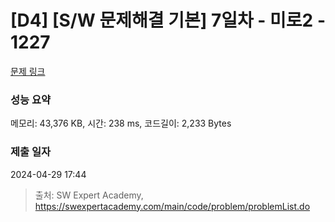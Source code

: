 # [D4] [S/W 문제해결 기본] 7일차 - 미로2 - 1227 

[문제 링크](https://swexpertacademy.com/main/code/problem/problemDetail.do?contestProbId=AV14wL9KAGkCFAYD) 

### 성능 요약

메모리: 43,376 KB, 시간: 238 ms, 코드길이: 2,233 Bytes

### 제출 일자

2024-04-29 17:44



> 출처: SW Expert Academy, https://swexpertacademy.com/main/code/problem/problemList.do